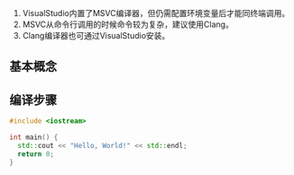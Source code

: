 <Bilibili vid="BV12u4m1T7qj" />

1. VisualStudio内置了MSVC编译器，但仍需配置环境变量后才能同终端调用。
2. MSVC从命令行调用的时候命令较为复杂，建议使用Clang。
3. Clang编译器也可通过VisualStudio安装。

## 基本概念

## 编译步骤

```cpp
#include <iostream>

int main() {
  std::cout << "Hello, World!" << std::endl;
  return 0;
}
```
